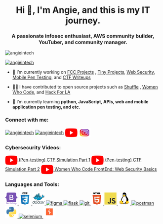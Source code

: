 <h1 align="center">Hi 👋, I'm Angie, and this is my IT journey.</h1>
<h3 align="center">A passionate infosec enthusiast, AWS community builder, YouTuber, and community manager.</h3>

<p align="left"> <img src="https://komarev.com/ghpvc/?username=angieintech&label=Profile%20views&color=0e75b6&style=flat" alt="angieintech" /> </p>

<p align="left"> <a href="https://twitter.com/angieintech" target="blank"><img src="https://img.shields.io/twitter/follow/angieintech?logo=twitter&style=for-the-badge" alt="angieintech" /></a> </p>

- 🔭 I’m currently working on [FCC Projects](https://github.com/angieintech/FCC-Projects) , [Tiny Projects](https://github.com/angieintech/Tiny-Projects), [Web Security](https://github.com/angieintech/Web-Security), [Mobile Pen Testing](https://github.com/angieintech/Mobile-Pen-Testing), and [CTF Writeups](https://github.com/angieintech/CTFWriteUps) 

- 👩‍💻 I have contributed to open source projects such as [Shuffle](https://github.com/orgs/Shuffle/teams/automation-dev) , [Women Who Code](https://github.com/ncclementi/wwc_test/pull/1), and [Hack For LA](https://github.com/orgs/hackforla/teams/engineering-write/members) 

- 🌱 I’m currently learning **python, JavaScript, APIs, web and mobile application pen testing, and etc.**

<h3 align="left">Connect with me:</h3>
<p align="left">
<a href="https://twitter.com/angieintech" target="blank"><img align="center" src="https://raw.githubusercontent.com/rahuldkjain/github-profile-readme-generator/master/src/images/icons/Social/twitter.svg" alt="angieintech" height="30" width="40" /></a>
<a href="https://linkedin.com/in/angieintech" target="blank"><img align="center" src="https://raw.githubusercontent.com/rahuldkjain/github-profile-readme-generator/master/src/images/icons/Social/linked-in-alt.svg" alt="angieintech" height="30" width="40" /></a>
<a href="https://www.youtube.com/channel/UChqJoKsIo40lKgLdAvz-jZw" target="blank"><img align="center" src="https://raw.githubusercontent.com/angieintech/img/fcca9767a63889215e37af75c2cb09ce5fe543d6/YouTube%20Logo.svg" alt="angieintech height="30 width="40" /></a>
<a href="https://www.instagram.com/angieintech/" target="blank"><img align="center" src="https://github.com/angieintech/img/blob/main/instagram-g57f32183e_640.jpg?raw=true" alt="angieintech" height="30" width="40" /></a>
<!--<a href="https://medium.com/@angieintech" target="blank"><img align="center" src="https://raw.githubusercontent.com/rahuldkjain/github-profile-readme-generator/master/src/images/icons/Social/medium.svg" alt="angieintech" height="30" width="40" /></a>-->

  
</p>

<h3 align="left">Cybersecurity Videos:</h3>
<p align="left">
<a href="https://youtu.be/9KiTLc1URKA"/><img align="center" src="https://raw.githubusercontent.com/angieintech/img/fcca9767a63889215e37af75c2cb09ce5fe543d6/YouTube%20Logo.svg" alt="Pen Testing Video 1" height="30" width="40" /> (Pen-testing) CTF Simulation Part 1</a>
<a href="https://youtu.be/c3XmTtd7JDU"/><img align="center" src="https://raw.githubusercontent.com/angieintech/img/fcca9767a63889215e37af75c2cb09ce5fe543d6/YouTube%20Logo.svg" alt="Pen Testing Video 2" height="30" width="40" /> (Pen-testing) CTF Simulation Part 2</a>
<a href="https://youtu.be/n_ZNhppzByg"><img align="center" src="https://raw.githubusercontent.com/angieintech/img/fcca9767a63889215e37af75c2cb09ce5fe543d6/YouTube%20Logo.svg" alt="Pen Testing Video 2" height="30" width="40" /> Women Who Code FrontEnd: Web Security Basics</a>
</p>

<h3 align="left">Languages and Tools:</h3>
<p align="left"> <a href="https://getbootstrap.com" target="_blank" rel="noreferrer"> <img src="https://raw.githubusercontent.com/devicons/devicon/master/icons/bootstrap/bootstrap-plain-wordmark.svg" alt="bootstrap" width="40" height="40"/> </a> <a href="https://www.w3schools.com/css/" target="_blank" rel="noreferrer"> <img src="https://raw.githubusercontent.com/devicons/devicon/master/icons/css3/css3-original-wordmark.svg" alt="css3" width="40" height="40"/> </a> <a href="https://www.docker.com/" target="_blank" rel="noreferrer"> <img src="https://raw.githubusercontent.com/devicons/devicon/master/icons/docker/docker-original-wordmark.svg" alt="docker" width="40" height="40"/> </a> <a href="https://www.figma.com/" target="_blank" rel="noreferrer"> <img src="https://www.vectorlogo.zone/logos/figma/figma-icon.svg" alt="figma" width="40" height="40"/> </a> <a href="https://flask.palletsprojects.com/" target="_blank" rel="noreferrer"> <img src="https://www.vectorlogo.zone/logos/pocoo_flask/pocoo_flask-icon.svg" alt="flask" width="40" height="40"/> </a> <a href="https://git-scm.com/" target="_blank" rel="noreferrer"> <img src="https://www.vectorlogo.zone/logos/git-scm/git-scm-icon.svg" alt="git" width="40" height="40"/> </a> <a href="https://www.w3.org/html/" target="_blank" rel="noreferrer"> <img src="https://raw.githubusercontent.com/devicons/devicon/master/icons/html5/html5-original-wordmark.svg" alt="html5" width="40" height="40"/> </a> <a href="https://developer.mozilla.org/en-US/docs/Web/JavaScript" target="_blank" rel="noreferrer"> <img src="https://raw.githubusercontent.com/devicons/devicon/master/icons/javascript/javascript-original.svg" alt="javascript" width="40" height="40"/> </a> <a href="https://www.linux.org/" target="_blank" rel="noreferrer"> <img src="https://raw.githubusercontent.com/devicons/devicon/master/icons/linux/linux-original.svg" alt="linux" width="40" height="40"/> </a> <a href="https://postman.com" target="_blank" rel="noreferrer"> <img src="https://www.vectorlogo.zone/logos/getpostman/getpostman-icon.svg" alt="postman" width="40" height="40"/> </a> <a href="https://www.python.org" target="_blank" rel="noreferrer"> <img src="https://raw.githubusercontent.com/devicons/devicon/master/icons/python/python-original.svg" alt="python" width="40" height="40"/> </a> <a href="https://www.selenium.dev" target="_blank" rel="noreferrer"> <img src="https://raw.githubusercontent.com/detain/svg-logos/780f25886640cef088af994181646db2f6b1a3f8/svg/selenium-logo.svg" alt="selenium" width="40" height="40"/> </a> <a href="https://portswigger.net/burp" target="_blank" rel="noreferrer"> <img src="https://github.com/angieintech/img/blob/main/Burp%20Suite%20.jpeg?raw=true" alt="burpsuite" width="40" height="40"/> </a></p>
